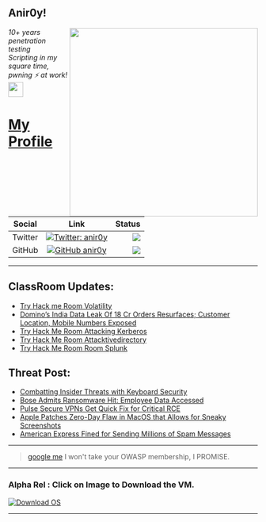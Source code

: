 <h2>Anir0y!</h2>
<img align='right' src="https://github-readme-stats.vercel.app/api?username=anir0y&show_icons=true&theme=dark" width="380">
<p><em>10+ years penetration testing<br>
  Scripting in my square time, pwning ⚡ at work!<img src="https://media.giphy.com/media/WUlplcMpOCEmTGBtBW/giphy.gif" width="30"> 
</em></p>



# [My Profile](https://anir0y.in/refer=githubreadme)

| Social   |      Link      | Status|
|----------|:-------------:|--:|
| Twitter |  [![Twitter: anir0y](https://img.shields.io/twitter/follow/anir0y?label=Follow%20me&style=plastic)](https://twitter.com/anir0y)| ![](https://img.shields.io/badge/Status-Online-blue)|
| GitHub |    [![GitHub anir0y](https://img.shields.io/github/followers/anir0y?label=Fork%20me&style=plastic)](https://github.com/anir0y)   | ![](https://img.shields.io/badge/Status-Online-blue)|


---

## ClassRoom Updates:

<!-- CLASS:START -->
- [Try Hack me Room Volatility](https://classroom.anir0y.in/post/thm-room-bpvolatility/)
- [Domino’s India Data Leak Of 18 Cr Orders Resurfaces; Customer Location, Mobile Numbers Exposed](https://classroom.anir0y.in/post/scripts-dominos/)
- [Try Hack Me Room Attacking Kerberos](https://classroom.anir0y.in/post/thm-room-attackingkerberos/)
- [Try Hack Me Room Attacktivedirectory](https://classroom.anir0y.in/post/thm-room-attacktivedirectory/)
- [Try Hack Me Room Room Splunk](https://classroom.anir0y.in/post/thm-room-splunk/)
<!-- CLASS:END -->

## Threat Post:

<!-- THREAT:START -->
- [Combatting Insider Threats with Keyboard Security](https://threatpost.com/insider-threats-keyboard-security/166449/)
- [Bose Admits Ransomware Hit: Employee Data Accessed](https://threatpost.com/bose-ransomware-employee-data/166443/)
- [Pulse Secure VPNs Get Quick Fix for Critical RCE](https://threatpost.com/pulse-secure-vpns-critical-rce/166437/)
- [Apple Patches Zero-Day Flaw in MacOS that Allows for Sneaky Screenshots](https://threatpost.com/apple-patches-zero-day-flaw-in-macos-that-allows-for-sneaky-screenshots/166428/)
- [American Express Fined for Sending Millions of Spam Messages](https://threatpost.com/american-express-fined-spam/166412/)
<!-- THREAT:END -->
---


> [google me](https://google.com/search?q=@anir0y) I won't take your OWASP membership, I PROMISE. 

---
### Alpha Rel : Click on Image to Download the VM.
[![Download OS](https://i.imgur.com/4RUjCIA.png)](https://sourceforge.net/projects/classroom-os/files/latest/download)

---

